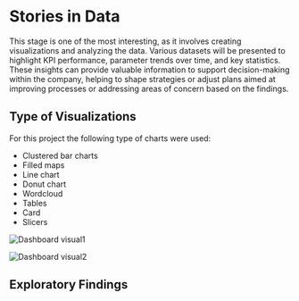 # Stories in Data

This stage is one of the most interesting, as it involves creating visualizations and analyzing the data. Various datasets will be presented to highlight KPI performance, parameter trends over time, and key statistics. These insights can provide valuable information to support decision-making within the company, helping to shape strategies or adjust plans aimed at improving processes or addressing areas of concern based on the findings. 

## Type of Visualizations

For this project the following type of charts were used: 
- Clustered bar charts
- Filled maps
- Line chart
- Donut chart
- Wordcloud
- Tables
- Card
- Slicers

  




![Dashboard visual1](https://github.com/user-attachments/assets/37e9edff-ac4e-4451-a97a-113e6eb1f455)











![Dashboard visual2](https://github.com/user-attachments/assets/cad2eed0-82bd-4146-b1e4-90f0807ac160)












## Exploratory Findings 















